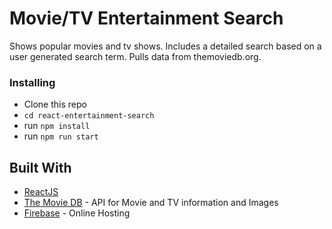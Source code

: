 # Movie/TV Entertainment Search

Shows popular movies and tv shows.  Includes a detailed search based on a user generated search term.  Pulls data from themoviedb.org.


### Installing

+ Clone this repo 
+ `cd react-entertainment-search`
+ run `npm install`
+ run `npm run start`



## Built With

* [ReactJS](https://reactjs.org/)
* [The Movie DB](https://themoviedb.org) -  API for Movie and TV information and Images
* [Firebase](https://firebase.google.com) - Online Hosting
